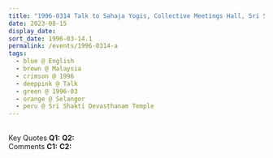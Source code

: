 ```yaml
---
title: "1996-0314 Talk to Sahaja Yogis, Collective Meetings Hall, Sri Śhakti Devasthanam Temple, 45700 Bukit Rotan, Selangor, Malaysia"
date: 2023-08-15
display_date: 
sort_date: 1996-03-14.1
permalink: /events/1996-0314-a
tags:
  - blue @ English
  - brown @ Malaysia
  - crimson @ 1996
  - deeppink @ Talk
  - green @ 1996-03
  - orange @ Selangor
  - peru @ Sri Shakti Devasthanam Temple
---
```


<br>

<wave-list>
  <list-title color="DarkSeaGreen" width="55">Key Quotes</list-title>
  <list-item color="BlanchedAlmond" width="280"><b>Q1:</b> <i></i></list-item>
  <list-item color="Lavender" width="280"><b>Q2:</b> <i></i></list-item>
</wave-list>

<br>

<wave-list>
  <list-title color="DarkSeaGreen" width="55">Comments</list-title>
  <list-item color="BlanchedAlmond" width="280"><b>C1:</b> <i></i></list-item>
  <list-item color="Lavender" width="280"><b>C2:</b> <i></i></list-item>
</wave-list>